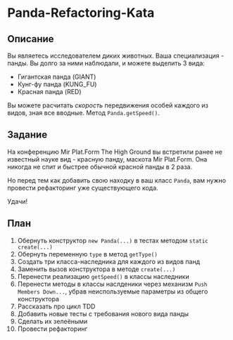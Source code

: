 # Panda-Refactoring-Kata

## Описание

Вы являетесь исследователем диких животных. Ваша специализация - панды.
Вы долго за ними наблюдали, и можете выделить 3 вида:

* Гигантская панда (GIANT)
* Кунг-фу панда (KUNG_FU)
* Красная панда (RED)

Вы можете расчитать _скорость_ передвижения особей каждого из видов, зная все вводные. Метод ```Panda.getSpeed()```.

## Задание

На конференцию Mir Plat.Form The High Ground вы встретили ранее не известный науке вид - красную панду, маскота Mir
Plat.Form. Она никогда не спит и быстрее обычной красной панды в 2 раза.

Но перед тем как добавить свою находку в ваш класс ```Panda```, вам нужно провести рефакторинг уже существующего кода.

Удачи!

## План

1. Обернуть конструктор ```new Panda(...)``` в тестах методом ```static create(...)```
2. Обернуть переменную ```type``` в метод ```getType()```
3. Создать три класса-наследника для каждого из видов панд
4. Заменить вызов конструктора в методе ```create(...)```
5. Перенести реализацию ```getSpeed()``` в классы наследники
6. Перенести методы в классы наслденики через механизм ```Push Members Down...```, убрав неиспользуемые параметры из
   общего конструктора
7. Рассказать про цикл TDD
8. Добавить новые тесты с требования нового вида панды
9. Сделать их зелеёными
10. Провести рефакторинг
